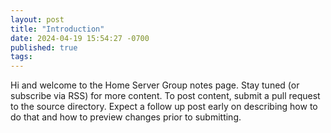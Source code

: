 ```yaml
---
layout: post
title: "Introduction"
date: 2024-04-19 15:54:27 -0700
published: true
tags:
---
```

Hi and welcome to the Home Server Group notes page.  Stay tuned (or subscribe via RSS) for more content.  To post content, submit a pull request to the source directory.  Expect a follow up post early on describing how to do that and how to preview changes prior to submitting.
